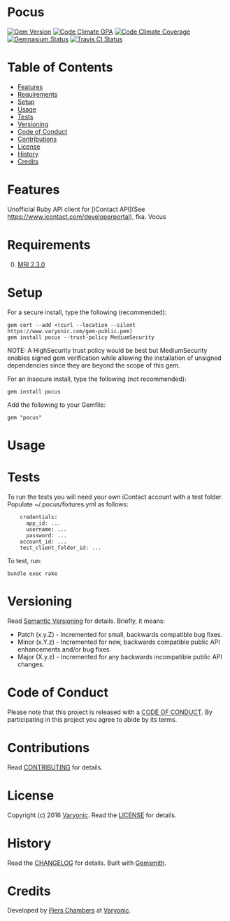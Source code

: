 # Pocus

[![Gem Version](https://badge.fury.io/rb/pocus.svg)](http://badge.fury.io/rb/pocus)
[![Code Climate GPA](https://codeclimate.com/github//pocus.svg)](https://codeclimate.com/github//pocus)
[![Code Climate Coverage](https://codeclimate.com/github//pocus/coverage.svg)](https://codeclimate.com/github//pocus)
[![Gemnasium Status](https://gemnasium.com//pocus.svg)](https://gemnasium.com//pocus)
[![Travis CI Status](https://secure.travis-ci.org//pocus.svg)](https://travis-ci.org//pocus)

<!-- Tocer[start]: Auto-generated, don't remove. -->

# Table of Contents

- [Features](#features)
- [Requirements](#requirements)
- [Setup](#setup)
- [Usage](#usage)
- [Tests](#tests)
- [Versioning](#versioning)
- [Code of Conduct](#code-of-conduct)
- [Contributions](#contributions)
- [License](#license)
- [History](#history)
- [Credits](#credits)

<!-- Tocer[finish]: Auto-generated, don't remove. -->

# Features

Unofficial Ruby API client for [iContact API](See https://www.icontact.com/developerportal), fka. Vocus

# Requirements

0. [MRI 2.3.0](https://www.ruby-lang.org)

# Setup

For a secure install, type the following (recommended):

    gem cert --add <(curl --location --silent https://www.varyonic.com/gem-public.pem)
    gem install pocus --trust-policy MediumSecurity

NOTE: A HighSecurity trust policy would be best but MediumSecurity enables signed gem verification while
allowing the installation of unsigned dependencies since they are beyond the scope of this gem.

For an insecure install, type the following (not recommended):

    gem install pocus

Add the following to your Gemfile:

    gem "pocus"

# Usage

# Tests

To run the tests you will need your own iContact account with a test folder.  Populate ~/.pocus/fixtures.yml as follows:

```
	credentials:
	  app_id: ...
	  username: ...
	  password: ...
	account_id: ...
	test_client_folder_id: ...
```
To test, run:

    bundle exec rake

# Versioning

Read [Semantic Versioning](http://semver.org) for details. Briefly, it means:

- Patch (x.y.Z) - Incremented for small, backwards compatible bug fixes.
- Minor (x.Y.z) - Incremented for new, backwards compatible public API enhancements and/or bug fixes.
- Major (X.y.z) - Incremented for any backwards incompatible public API changes.

# Code of Conduct

Please note that this project is released with a [CODE OF CONDUCT](CODE_OF_CONDUCT.md). By participating in this project
you agree to abide by its terms.

# Contributions

Read [CONTRIBUTING](CONTRIBUTING.md) for details.

# License

Copyright (c) 2016 [Varyonic](https://www.varyonic.com).
Read the [LICENSE](LICENSE.md) for details.

# History

Read the [CHANGELOG](CHANGELOG.md) for details.
Built with [Gemsmith](https://github.com/bkuhlmann/gemsmith).

# Credits

Developed by [Piers Chambers](https://www.varyonic.com) at [Varyonic](https://www.varyonic.com).
